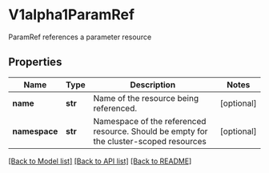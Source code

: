 # V1alpha1ParamRef

ParamRef references a parameter resource
## Properties
Name | Type | Description | Notes
------------ | ------------- | ------------- | -------------
**name** | **str** | Name of the resource being referenced. | [optional] 
**namespace** | **str** | Namespace of the referenced resource. Should be empty for the cluster-scoped resources | [optional] 

[[Back to Model list]](../README.md#documentation-for-models) [[Back to API list]](../README.md#documentation-for-api-endpoints) [[Back to README]](../README.md)


